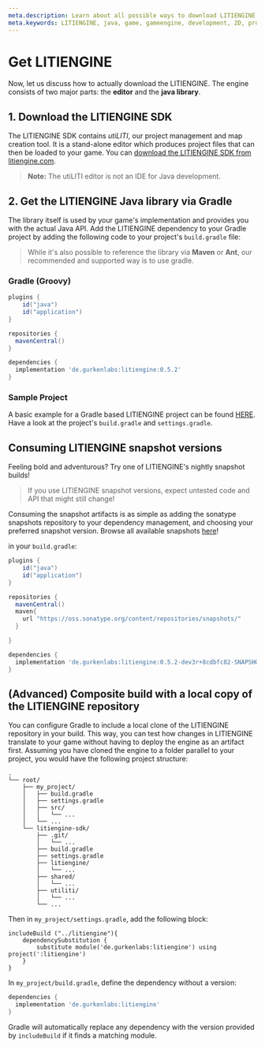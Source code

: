```yaml
---
meta.description: Learn about all possible ways to download LITIENGINE and include it in your project.
meta.keywords: LITIENGINE, java, game, gameengine, development, 2D, programming, library, SDK, repository, build
---
```


# Get LITIENGINE
Now, let us discuss how to actually download the LITIENGINE. The engine consists of two major parts: the **editor** and the **java library**.

## 1. Download the LITIENGINE SDK

The LITIENGINE SDK contains *utiLITI*, our project management and map creation tool. It is a stand-alone editor which produces project files that can then be loaded to your game. You can [download the LITIENGINE SDK from litiengine.com](https://litiengine.com/download/).

> **Note:** The utiLITI editor is not an IDE for Java development.

## 2. Get the LITIENGINE Java library via Gradle

The library itself is used by your game's implementation and provides you with the actual Java API.
Add the LITIENGINE dependency to your Gradle project by adding the following code to your project's `build.gradle` file:

> While it's also possible to reference the library via **Maven** or **Ant**, our recommended and supported way is to use gradle. 
> 

### Gradle (Groovy)
```groovy
plugins {
    id("java")
    id("application")
}

repositories {
  mavenCentral()
}

dependencies {
  implementation 'de.gurkenlabs:litiengine:0.5.2'
}
```

### Sample Project
A basic example for a Gradle based LITIENGINE project can be found [HERE](https://github.com/gurkenlabs/litiengine-gurk-nukem). Have a look at the project's `build.gradle` and `settings.gradle`.

## Consuming LITIENGINE snapshot versions
Feeling bold and adventurous?
Try one of LITIENGINE's nightly snapshot builds!
> If you use LITIENGINE snapshot versions, expect untested code and API that might still change!

Consuming the snapshot artifacts is as simple as adding the sonatype snapshots repository to your dependency management, and choosing your preferred snapshot version. Browse all available snapshots [here](https://oss.sonatype.org/content/repositories/snapshots/de/gurkenlabs/litiengine/)!

in your `build.gradle`:
```groovy
plugins {
    id("java")
    id("application")
}

repositories {
  mavenCentral()
  maven{
    url "https://oss.sonatype.org/content/repositories/snapshots/"
  }

}

dependencies {
  implementation 'de.gurkenlabs:litiengine:0.5.2-dev3r+8cdbfc82-SNAPSHOT'
}
```


## (Advanced) Composite build with a local copy of the LITIENGINE repository

 You can configure Gradle to include a local clone of the LITIENGINE repository in your build. This way, you can test how changes in LITIENGINE translate to your game without having to deploy the engine as an artifact first. Assuming you have cloned the engine to a folder parallel to your project, you would have the following project structure:
```
.
└── root/
    ├── my_project/
    │   ├── build.gradle
    │   ├── settings.gradle
    │   ├── src/
    │   │   └── ...
    │   └── ...
    └── litiengine-sdk/
        ├── .git/
        │   └── ...
        ├── build.gradle
        ├── settings.gradle
        ├── litiengine/
        │   └── ...
        ├── shared/
        │   └── ...
        ├── utiliti/
        │   └── ...
        └── ...
```
Then in `my_project/settings.gradle`, add the following block:
```
includeBuild ("../litiengine"){
    dependencySubstitution {
        substitute module('de.gurkenlabs:litiengine') using project(':litiengine')
    }
}
```
In `my_project/build.gradle`, define the dependency without a version:

```groovy
dependencies {
  implementation 'de.gurkenlabs:litiengine'
}
```
 Gradle will automatically replace any dependency with the version provided by `includeBuild` if it finds a matching module.